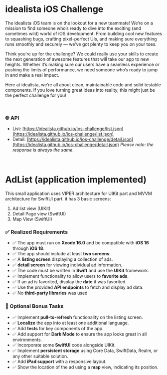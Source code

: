 # idealista iOS Challenge

The idealista iOS team is on the lookout for a new teammate! We’re on a mission to find someone who’s ready to dive into the exciting (and sometimes wild) world of iOS development. From building cool new features to squashing bugs, crafting pixel-perfect UIs, and making sure everything runs smoothly and securely — we’ve got plenty to keep you on your toes.

Think you’re up for the challenge? We could really use your skills to create the next generation of awesome features that will take our app to new heights. Whether it’s making sure our users have a seamless experience or pushing the limits of performance, we need someone who’s ready to jump in and make a real impact.

Here at idealista, we’re all about clean, maintainable code and solid testable components. If you love turning great ideas into reality, this might just be the perfect challenge for you!

&nbsp;

### 🌐 API

- List: [https://idealista.github.io/ios-challenge/list.json](https://idealista.github.io/ios-challenge/list.json)
- Detail: [https://idealista.github.io/ios-challenge/detail.json](https://idealista.github.io/ios-challenge/detail.json) _Please note: the response is always the same_.

&nbsp;

# AdList (application implemented)

This small application uses VIPER architecture for UIKit part and MVVM architecture for SwiftUI part.
it has 3 basic screens:

1. Ad list view (UIKit)
2. Detail Page view (SwiftUI)
3. Map View (SwiftUI)

### ✅ Realized Requirements

- ✅ The app must run on **Xcode 16.0** and be compatible with **iOS 16** through **iOS 18**.
- ✅ The app should include at least **two screens**:
- ✅ A **listing screen** displaying a collection of ads.
- ✅ **detail screen** for viewing individual ad information.
- ✅ The code must be written in **Swift** and use the **UIKit** framework.
- ✅ Implement functionality to allow users to **favorite ads**.
- ✅ If an ad is favorited, display the **date** it was favorited.
- ✅ Use the provided **API endpoints** to fetch and display ad data.
- ✅ No **third-party libraries** was used
  &nbsp;

### 🎁 Optional Bonus Tasks

- ✅ Implement **pull-to-refresh** functionality on the listing screen.
- ✅ **Localize** the app into at least one additional language.
- ✅ Add **tests** for key components of the app.
- ✅ Add support for **Dark Mode** to ensure the app looks great in all environments.
- ✅ Incorporate some **SwiftUI** code alongside UIKit.
- ✅ Implement **persistent storage** using Core Data, SwiftData, Realm, or any other suitable solution.
- ✅ Add **iPad support** with a responsive layout.
- ✅ Show the location of the ad using a **map** view, indicating its position.

&nbsp;
